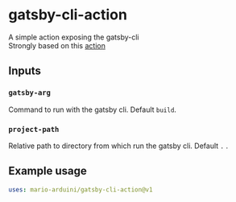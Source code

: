 # gatsby-cli-action
A simple action exposing the gatsby-cli  
Strongly based on this [action](https://github.com/jzweifel/gatsby-cli-github-action)  

## Inputs

### `gatsby-arg`

Command to run with the gatsby cli. Default `build`.

### `project-path`

Relative path to directory from which run the gatsby cli. Default `.` .

## Example usage

```yaml
uses: mario-arduini/gatsby-cli-action@v1
```
